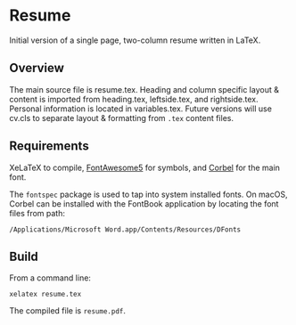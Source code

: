 # Resume

Initial version of a single page, two-column resume written in LaTeX.  

## Overview

The main source file is resume.tex. Heading and column specific layout & content is imported from heading.tex, leftside.tex, and rightside.tex. Personal information is located in variables.tex. Future versions will use cv.cls to separate layout & formatting from `.tex` content files.  

## Requirements

XeLaTeX to compile, [FontAwesome5](https://fontawesome.com) for symbols, and [Corbel](https://docs.microsoft.com/en-us/typography/font-list/corbel) for the main font.  

The `fontspec` package is used to tap into system installed fonts. On macOS, Corbel can be installed with the FontBook application by locating the font files from path:  

`/Applications/Microsoft Word.app/Contents/Resources/DFonts`

## Build

From a command line:  

`xelatex resume.tex`

The compiled file is `resume.pdf`.  


